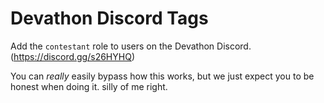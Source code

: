 # Devathon Discord Tags

Add the `contestant` role to users on the Devathon Discord. (https://discord.gg/s26HYHQ)


You can _really_ easily bypass how this works, but we just expect you to be honest when doing it. silly of me right.
